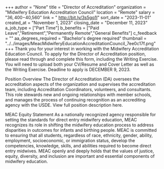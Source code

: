 +++
author = "None"
title = "Director of Accreditation"
organization = "Midwifery Education Accreditation Council"
location = "Remote"
salary = "$36,400-$40,560"
link = " http://bit.ly/3s5gq1l"
sort_date = "2023-11-01"
created_at = "November 1, 2023"
closing_date = "December 11, 2023"
a_job_type = ["Part Time"]
b_benefits = ["Paid Leave","Retirement","Permanently Remote","General Benefits"]
c_feedback = ""
aa_degrees_required = "Bachelor's degree required"
thumbnail = "../../images/MeacMidwiferyEducationAccreditationCouncil_7ee0c17f.png"
+++
Thank you for your interest in working with the Midwifery Accreditation Education Council. To apply for the Director of Accreditation position, please read through and complete this form, including the Writing Exercise. You will need to upload both your CV/Resume and Cover Letter as well as the Writing Exercise.  Deadline to apply is DECEMBER 9, 2023.

Position Overview
The Director of Accreditation (DA) oversees the accreditation aspects of the organization and supervises the accreditation team, including Accreditation Coordinators, volunteers, and consultants. This role stewards new and ongoing relationships with member schools, and manages the process of continuing recognition as an accrediting agency with the USDE. View full position description here.

MEAC Equity Statement
As a nationally recognized agency responsible for setting the standards for direct entry midwifery education, MEAC recognizes its role in shifting the midwifery education process to address disparities in outcomes for infants and birthing people. MEAC is committed to ensuring that all students, regardless of race, ethnicity, gender, ability, employment, socioeconomic, or immigration status, develop the competencies, knowledge, skills, and abilities required to become direct entry midwives. MEAC openly and deeply holds that the values of justice, equity, diversity, and inclusion are important and essential components of midwifery education.